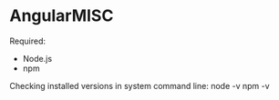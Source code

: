 # AngularMISC

Required:
- Node.js
- npm

Checking installed versions in system command line:
node -v
npm -v
